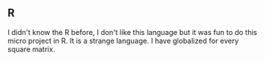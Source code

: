 ## R

I didn't know the R before, I don't like this language but it was fun
to do this micro project in R. 
It is a strange language. 
I have globalized for every square matrix. 
